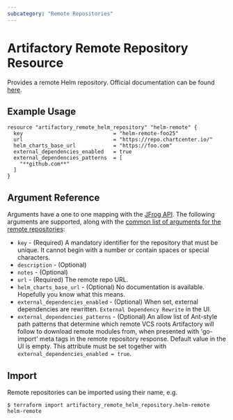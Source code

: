 ```yaml
---
subcategory: "Remote Repositories"
---
```

# Artifactory Remote Repository Resource

Provides a remote Helm repository. 
Official documentation can be found [here](https://www.jfrog.com/confluence/display/JFROG/Kubernetes+Helm+Chart+Repositories).


## Example Usage

```hcl
resource "artifactory_remote_helm_repository" "helm-remote" {
  key                             = "helm-remote-foo25"
  url                             = "https://repo.chartcenter.io/"
  helm_charts_base_url            = "https://foo.com"
  external_dependencies_enabled   = true
  external_dependencies_patterns  = [
    "**github.com**"
  ]
}
```

## Argument Reference

Arguments have a one to one mapping with the [JFrog API](https://www.jfrog.com/confluence/display/RTF/Repository+Configuration+JSON).
The following arguments are supported, along with the [common list of arguments for the remote repositories](remote.md):

* `key` - (Required) A mandatory identifier for the repository that must be unique. It cannot begin with a number or
  contain spaces or special characters.
* `description` - (Optional)
* `notes` - (Optional)
* `url` - (Required) The remote repo URL.
* `helm_charts_base_url` - (Optional) No documentation is available. Hopefully you know what this means.
* `external_dependencies_enabled` - (Optional) When set, external dependencies are rewritten. `External Dependency Rewrite` in the UI.
* `external_dependencies_patterns` - (Optional) An allow list of Ant-style path patterns that determine which remote VCS roots Artifactory will
  follow to download remote modules from, when presented with 'go-import' meta tags in the remote repository response.
  Default value in the UI is empty. This attribute must be set together with `external_dependencies_enabled = true`.

## Import

Remote repositories can be imported using their name, e.g.
```
$ terraform import artifactory_remote_helm_repository.helm-remote helm-remote
```
